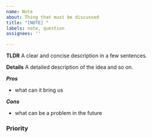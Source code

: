 ```yaml
---
name: Note
about: Thing that must be discussed
title: "[NOTE] "
labels: note, question
assignees: ''

---
```


**TLDR**
A clear and concise description in a few sentences.

**Details**
A detailed description of the idea and so on.

***Pros***
- what can it bring us

***Cons***
- what can be a problem in the future

### Priority
